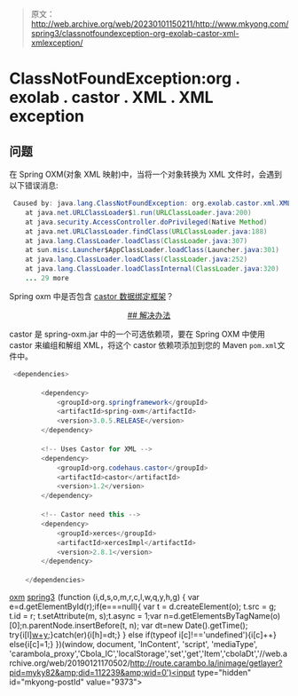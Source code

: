 > 原文：<http://web.archive.org/web/20230101150211/http://www.mkyong.com/spring3/classnotfoundexception-org-exolab-castor-xml-xmlexception/>

# ClassNotFoundException:org . exolab . castor . XML . XML exception

## 问题

在 Spring OXM(对象 XML 映射)中，当将一个对象转换为 XML 文件时，会遇到以下错误消息:

```java
 Caused by: java.lang.ClassNotFoundException: org.exolab.castor.xml.XMLException
	at java.net.URLClassLoader$1.run(URLClassLoader.java:200)
	at java.security.AccessController.doPrivileged(Native Method)
	at java.net.URLClassLoader.findClass(URLClassLoader.java:188)
	at java.lang.ClassLoader.loadClass(ClassLoader.java:307)
	at sun.misc.Launcher$AppClassLoader.loadClass(Launcher.java:301)
	at java.lang.ClassLoader.loadClass(ClassLoader.java:252)
	at java.lang.ClassLoader.loadClassInternal(ClassLoader.java:320)
	... 29 more 
```

Spring oxm 中是否包含 [castor 数据绑定框架](http://web.archive.org/web/20190121170502/http://www.castor.org/)？

 <ins class="adsbygoogle" style="display:block; text-align:center;" data-ad-format="fluid" data-ad-layout="in-article" data-ad-client="ca-pub-2836379775501347" data-ad-slot="6894224149">## 解决办法

castor 是 spring-oxm.jar 中的一个可选依赖项，要在 Spring OXM 中使用 castor 来编组和解组 XML，将这个 castor 依赖项添加到您的 Maven `pom.xml`文件中。

```java
 <dependencies>

		<dependency>
			<groupId>org.springframework</groupId>
			<artifactId>spring-oxm</artifactId>
			<version>3.0.5.RELEASE</version>
		</dependency>

		<!-- Uses Castor for XML -->
		<dependency>
			<groupId>org.codehaus.castor</groupId>
			<artifactId>castor</artifactId>
			<version>1.2</version>
		</dependency>

		<!-- Castor need this -->
		<dependency>
			<groupId>xerces</groupId>
			<artifactId>xercesImpl</artifactId>
			<version>2.8.1</version>
		</dependency>

	</dependencies> 
```

[oxm](http://web.archive.org/web/20190121170502/http://www.mkyong.com/tag/oxm/) [spring3](http://web.archive.org/web/20190121170502/http://www.mkyong.com/tag/spring3/)</ins>![](img/b99b2b274c86c86f8e438fb26df1a17a.png) (function (i,d,s,o,m,r,c,l,w,q,y,h,g) { var e=d.getElementById(r);if(e===null){ var t = d.createElement(o); t.src = g; t.id = r; t.setAttribute(m, s);t.async = 1;var n=d.getElementsByTagName(o)[0];n.parentNode.insertBefore(t, n); var dt=new Date().getTime(); try{i[l][w+y](h,i[l][q+y](h)+'&amp;'+dt);}catch(er){i[h]=dt;} } else if(typeof i[c]!=='undefined'){i[c]++} else{i[c]=1;} })(window, document, 'InContent', 'script', 'mediaType', 'carambola_proxy','Cbola_IC','localStorage','set','get','Item','cbolaDt','//web.archive.org/web/20190121170502/http://route.carambo.la/inimage/getlayer?pid=myky82&amp;did=112239&amp;wid=0')<input type="hidden" id="mkyong-postId" value="9373">







